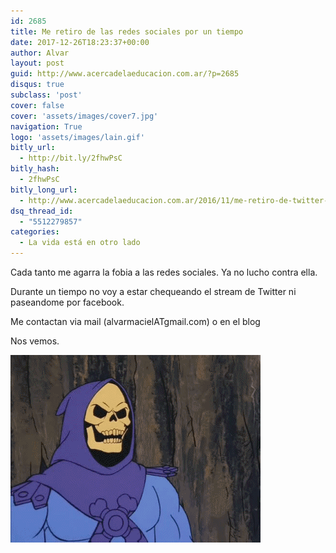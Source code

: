 ```yaml
---
id: 2685
title: Me retiro de las redes sociales por un tiempo
date: 2017-12-26T18:23:37+00:00
author: Alvar
layout: post
guid: http://www.acercadelaeducacion.com.ar/?p=2685
disqus: true
subclass: 'post'
cover: false
cover: 'assets/images/cover7.jpg'
navigation: True
logo: 'assets/images/lain.gif'
bitly_url:
  - http://bit.ly/2fhwPsC
bitly_hash:
  - 2fhwPsC
bitly_long_url:
  - http://www.acercadelaeducacion.com.ar/2016/11/me-retiro-de-twitter-por-us-tiempo/
dsq_thread_id:
  - "5512279857"
categories:
  - La vida está en otro lado
---
```

Cada tanto me agarra la fobia a las redes sociales. Ya no lucho contra ella.

Durante un tiempo no voy a estar chequeando el stream de Twitter ni paseandome por facebook.

Me contactan via mail (alvarmacielATgmail.com) o en el blog

Nos vemos.

![](wp-content/uploads/2016/11/wp-1480109207947.gif)
